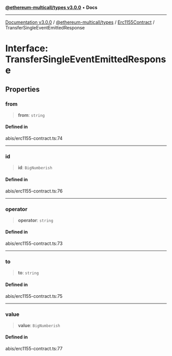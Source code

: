 [**@ethereum-multicall/types v3.0.0**](../../../README.md) • **Docs**

***

[Documentation v3.0.0](../../../../../packages.md) / [@ethereum-multicall/types](../../../README.md) / [Erc1155Contract](../README.md) / TransferSingleEventEmittedResponse

# Interface: TransferSingleEventEmittedResponse

## Properties

### from

> **from**: `string`

#### Defined in

abis/erc1155-contract.ts:74

***

### id

> **id**: `BigNumberish`

#### Defined in

abis/erc1155-contract.ts:76

***

### operator

> **operator**: `string`

#### Defined in

abis/erc1155-contract.ts:73

***

### to

> **to**: `string`

#### Defined in

abis/erc1155-contract.ts:75

***

### value

> **value**: `BigNumberish`

#### Defined in

abis/erc1155-contract.ts:77
